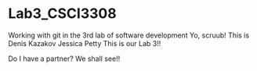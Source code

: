 # Lab3_CSCI3308
Working with git in the 3rd lab of software development
Yo, scruub! This is Denis Kazakov
Jessica Petty
This is our Lab 3!!


Do I have a partner? We shall see!!
